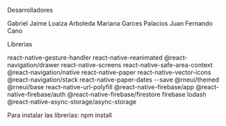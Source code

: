 Desarrolladores

Gabriel Jaime Loaiza Arboleda
Mariana Garces Palacios
Juan Fernando Cano

Librerias

react-native-gesture-handler react-native-reanimated
@react-navigation/drawer
react-native-screens react-native-safe-area-context
@react-navigation/native
react-native-paper
react-native-vector-icons
@react-navigation/stack
react-native-paper-dates --save
@rneui/themed @rneui/base
react-native-url-polyfill
@react-native-firebase/app
@react-native-firebase/auth
@react-native-firebase/firestore
firebase
lodash
@react-native-async-storage/async-storage

Para instalar las líbrerias: npm install
